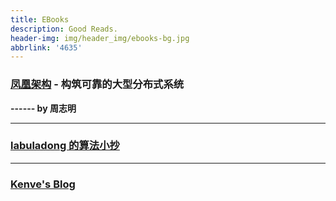 ```yaml
---
title: EBooks
description: Good Reads.
header-img: img/header_img/ebooks-bg.jpg
abbrlink: '4635'
---
```


### [凤凰架构](https://icyfenix.cn/) - 构筑可靠的大型分布式系统

**------ by 周志明**

------

### [labuladong 的算法小抄](https://labuladong.gitee.io/algo/)


------

### [Kenve's Blog](https://kenve.github.io/docs/interview/data-structure/stack)






